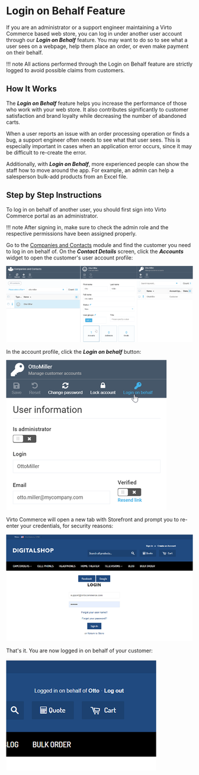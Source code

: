 ﻿# Login on Behalf Feature
If you are an administrator or a support engineer maintaining a Virto Commerce based web store, you can log in under another user account through our ***Login on Behalf*** feature. You may want to do so to see what a user sees on a webpage, help them place an order, or even make payment on their behalf.

!!! note
	All actions performed through the Login on Behalf feature are strictly logged to avoid possible claims from customers.

## How It Works

The ***Login on Behalf*** feature helps you increase the performance of those who work with your web store. It also contributes significantly to customer satisfaction and brand loyalty while decreasing the number of abandoned carts.

When a user reports an issue with an order processing operation or finds a bug, a support engineer often needs to see what that user sees. This is especially important in cases when an application error occurs, since it may be difficult to re-create the error.

Additionally, with ***Login on Behalf***, more experienced people can show the staff how to move around the app. For example, an admin can help a salesperson bulk-add products from an Excel file.

## Step by Step Instructions
To log in on behalf of another user, you should first sign into Virto Commerce portal as an administrator.

!!! note
	After signing in, make sure to check the admin role and the respective permissions have been assigned properly.

Go to the [Companies and Contacts](https://docs.virtocommerce.org/new/user_docs/contacts/overview/) module and find the customer you need to log in on behalf of. On the ***Contact Details*** screen, click the ***Accounts*** widget to open the customer's user account profile:

![Opening customer account](media/opening-customer-account.png)

In the account profile, click the ***Login on behalf*** button:

![Login on Behalf button](media/login-on-behalf-button.png)

Virto Commerce will open a new tab with Storefront and prompt you to re-enter your credentials, for security reasons:

![Redirection to Storefront](media/redirection-to-storefront.png)

That's it. You are now logged in on behalf of your customer:

![Login on behalf result](media/login-on-behalf-result.png)
